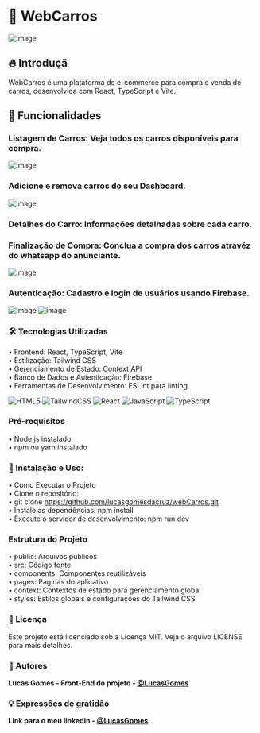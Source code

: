 # 🚗 WebCarros
![image](https://github.com/lucasgomesdacruz/webCarros/assets/112510742/da7d6cdc-b96e-4c2b-8e6a-1c46e0c89b05)

## 🔥 Introduçã
WebCarros é uma plataforma de e-commerce para compra e venda de carros, desenvolvida com React, TypeScript e Vite.

## 🚀 Funcionalidades

### Listagem de Carros: Veja todos os carros disponíveis para compra.
![image](https://github.com/lucasgomesdacruz/webCarros/assets/112510742/7d56586f-0b0c-426a-a097-04284c04240b) 

### Adicione e remova carros do seu Dashboard.
![image](https://github.com/lucasgomesdacruz/webCarros/assets/112510742/fd9914e2-4a90-4e1a-9de7-bff7cce88804)

### Detalhes do Carro: Informações detalhadas sobre cada carro.
### Finalização de Compra: Conclua a compra dos carros atravéz do whatsapp do anunciante.
![image](https://github.com/lucasgomesdacruz/webCarros/assets/112510742/77c767e9-cc29-42ce-9a77-f90e1470a830)

### Autenticação: Cadastro e login de usuários usando Firebase.
![image](https://github.com/lucasgomesdacruz/webCarros/assets/112510742/71efdb34-5e0f-46f3-8a96-a8a1cb60a520)
![image](https://github.com/lucasgomesdacruz/webCarros/assets/112510742/3a729b8a-c89d-445c-aa8b-1dc288b2cbb4)





### 🛠️ Tecnologias Utilizadas
• Frontend: React, TypeScript, Vite <br>
• Estilização: Tailwind CSS <br>
• Gerenciamento de Estado: Context API <br>
• Banco de Dados e Autenticação: Firebase <br>
• Ferramentas de Desenvolvimento: ESLint para linting <br>

![HTML5](https://img.shields.io/badge/html5-%23E34F26.svg?style=for-the-badge&logo=html5&logoColor=white) ![TailwindCSS](https://img.shields.io/badge/tailwindcss-%2338B2AC.svg?style=for-the-badge&logo=tailwind-css&logoColor=white) 
![React](https://img.shields.io/badge/react-%2320232a.svg?style=for-the-badge&logo=react&logoColor=%2361DAFB) ![JavaScript](https://img.shields.io/badge/javascript-%23323330.svg?style=for-the-badge&logo=javascript&logoColor=%23F7DF1E) 
![TypeScript](https://img.shields.io/badge/typescript-%23007ACC.svg?style=for-the-badge&logo=typescript&logoColor=white)




### Pré-requisitos
• Node.js instalado <br>
• npm ou yarn instalado <br>

### 📁 Instalação e Uso:
• Como Executar o Projeto <br>
• Clone o repositório: <br>
• git clone https://github.com/lucasgomesdacruz/webCarros.git <br>
• Instale as dependências: npm install <br>
• Execute o servidor de desenvolvimento: npm run dev <br>

### Estrutura do Projeto
• public: Arquivos públicos <br>
• src: Código fonte <br>
• components: Componentes reutilizáveis <br>
• pages: Páginas do aplicativo <br>
• context: Contextos de estado para gerenciamento global <br>
• styles: Estilos globais e configurações do Tailwind CSS <br>

### 📄 Licença
Este projeto está licenciado sob a Licença MIT. Veja o arquivo LICENSE para mais detalhes. <br>

### 👷 Autores

**Lucas Gomes - Front-End do projeto - [@LucasGomes](https://github.com/lucasgomesdacruz)**

### 💡 Expressões de gratidão
**Link para o meu linkedin - [@LucasGomes](https://www.linkedin.com/in/lucaass1997)**

